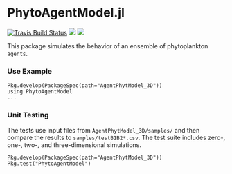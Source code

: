 # PhytoAgentModel.jl

[![Travis Build Status](https://travis-ci.org/zhenwu0728/AgentPhytModel_3D.svg?branch=master)](https://travis-ci.org/zhenwu0728/AgentPhytModel_3D)
[![](https://img.shields.io/badge/docs-stable-blue.svg)](https://zhenwu0728.github.io/AgentPhytModel_3D/stable)
[![](https://img.shields.io/badge/docs-dev-blue.svg)](https://zhenwu0728.github.io/AgentPhytModel_3D/dev)

This package simulates the behavior of an ensemble of phytoplankton `agents`.

### Use Example

```
Pkg.develop(PackageSpec(path="AgentPhytModel_3D"))
using PhytoAgentModel
...
```

### Unit Testing

The tests use input files from `AgentPhytModel_3D/samples/` and then compare the results to `samples/testB1B2*.csv`. The test suite includes zero-, one-, two-, and three-dimensional simulations.

```
Pkg.develop(PackageSpec(path="AgentPhytModel_3D"))
Pkg.test("PhytoAgentModel")
```



